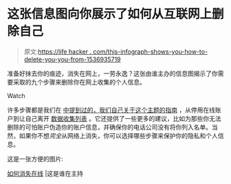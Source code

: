 # 这张信息图向你展示了如何从互联网上删除自己

> 原文:[https://life hacker . com/this-infograph-shows-you-how-to-delete-you-you-from-1536935719](https://lifehacker.com/this-infographic-shows-you-how-to-delete-yourself-from-1536935719)

准备好抹去你的痕迹，消失在网上，一劳永逸？这张由谁主办的信息图揭示了你需要采取的九个步骤来删除你在网上收集的个人信息。

Watch

许多步骤都是我们在 [中提到过的，我们自己关于这个主题的指南](https://lifehacker.com/how-to-commit-internet-suicide-and-disappear-from-the-w-5958801) ，从停用在线账户到让自己离开 [数据收集列表](http://lifehacker.com/the-top-50-companies-that-mine-and-sell-your-data-and-1482645222) 。它还提供了一些更多的建议，比如为那些你无法删除的可怕账户伪造你的账户信息，并确保你的电话公司没有将你列入名单。当然，如果你不想*完全*从网络上消失，你可以选择哪些步骤来保护你的隐私和个人信息。

这是一张方便的图片:

[如何消失在线](http://www.whoishostingthis.com/blog/2013/12/12/how-to-disappear-online/) |这是谁在主持